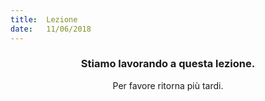```yaml
---
title:  Lezione
date:   11/06/2018
---
```


### <center>Stiamo lavorando a questa lezione.</center>
<center>Per favore ritorna più tardi.</center>